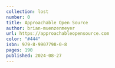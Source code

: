 ```yaml
---
collection: lost
number: 0
title: Approachable Open Source
author: brian-muenzenmeyer
url: https://approachableopensource.com
color: "#444"
isbn: 979-8-9907798-0-8
pages: 190
published: 2024-08-27
---
```

